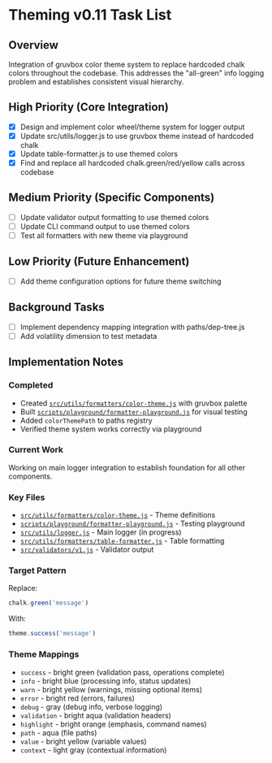 # Theming v0.11 Task List

## Overview
Integration of gruvbox color theme system to replace hardcoded chalk colors throughout the codebase. This addresses the "all-green" info logging problem and establishes consistent visual hierarchy.

## High Priority (Core Integration)
- [x] Design and implement color wheel/theme system for logger output
- [x] Update src/utils/logger.js to use gruvbox theme instead of hardcoded chalk
- [x] Update table-formatter.js to use themed colors
- [x] Find and replace all hardcoded chalk.green/red/yellow calls across codebase

## Medium Priority (Specific Components)
- [ ] Update validator output formatting to use themed colors
- [ ] Update CLI command output to use themed colors
- [ ] Test all formatters with new theme via playground

## Low Priority (Future Enhancement)
- [ ] Add theme configuration options for future theme switching

## Background Tasks
- [ ] Implement dependency mapping integration with paths/dep-tree.js
- [ ] Add volatility dimension to test metadata

## Implementation Notes

### Completed
- Created [`src/utils/formatters/color-theme.js`](../src/utils/formatters/color-theme.js) with gruvbox palette
- Built [`scripts/playground/formatter-playground.js`](../scripts/playground/formatter-playground.js) for visual testing
- Added `colorThemePath` to paths registry
- Verified theme system works correctly via playground

### Current Work
Working on main logger integration to establish foundation for all other components.

### Key Files
- [`src/utils/formatters/color-theme.js`](../src/utils/formatters/color-theme.js) - Theme definitions
- [`scripts/playground/formatter-playground.js`](../scripts/playground/formatter-playground.js) - Testing playground
- [`src/utils/logger.js`](../src/utils/logger.js) - Main logger (in progress)
- [`src/utils/formatters/table-formatter.js`](../src/utils/formatters/table-formatter.js) - Table formatting
- [`src/validators/v1.js`](../src/validators/v1.js) - Validator output

### Target Pattern
Replace:
```js
chalk.green('message')
```
With:
```js
theme.success('message')
```

### Theme Mappings
- `success` - bright green (validation pass, operations complete)
- `info` - bright blue (processing info, status updates)
- `warn` - bright yellow (warnings, missing optional items)
- `error` - bright red (errors, failures)
- `debug` - gray (debug info, verbose logging)
- `validation` - bright aqua (validation headers)
- `highlight` - bright orange (emphasis, command names)
- `path` - aqua (file paths)
- `value` - bright yellow (variable values)
- `context` - light gray (contextual information)